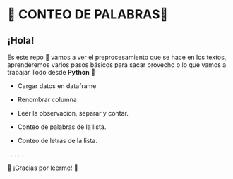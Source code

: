 # 👏 CONTEO DE PALABRAS👏 

## ¡Hola!


Es este repo 🍚 vamos a ver el preprocesamiento que se hace en los textos, aprenderemos varios pasos básicos para sacar provecho o lo que vamos a trabajar Todo desde **Python** 🐍


* Cargar datos en dataframe 

* Renombrar columna
* Leer la observacion, separar y contar.
* Conteo de palabras de la lista.
* Conteo de letras de la lista.


.
.
.
.
.

🦉 ¡Gracias por leerme!  🦉
